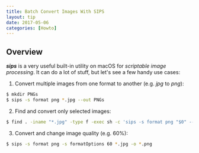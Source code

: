 ```yaml
---
title: Batch Convert Images With SIPS
layout: tip
date: 2017-05-06
categories: [Howto]
---
```


## Overview

**_sips_** is a very useful built-in utility on macOS for _scriptable image processing_. It can do a lot of stuff, but let's see a few handy use cases:

1. Convert multiple images from one format to another (e.g. _jpg_ to _png_):

```bash
$ mkdir PNGs
$ sips -s format png *.jpg --out PNGs
```
2. Find and convert only selected images:

```bash
$ find . -iname "*.jpg" -type f -exec sh -c 'sips -s format png "$0" --out "${0%}.png"' {} \;
```
3. Convert and change image quality (e.g. 60%):

```bash
$ sips -s format png -s formatOptions 60 *.jpg -o *.png
```

